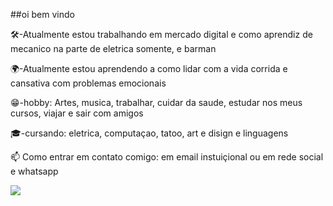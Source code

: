 ##oi bem vindo

 🛠️-Atualmente estou trabalhando em mercado digital e como aprendiz de mecanico na parte de eletrica somente, e barman 

🌍-Atualmente estou aprendendo a como lidar com a vida corrida e cansativa com problemas emocionais 

 😁-hobby: Artes, musica, trabalhar, cuidar da saude, estudar nos meus cursos, viajar e sair com amigos   

🎓-cursando: eletrica, computaçao, tatoo, art e disign e linguagens  

📫 Como entrar em contato comigo: em email instuiçional ou em rede social e whatsapp


![](https://media1.tenor.com/m/f8G3Sf79TykAAAAC/berserk.gif)


